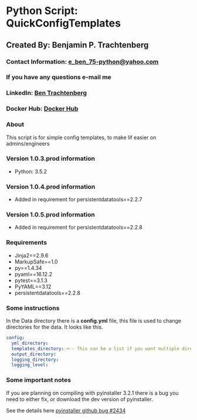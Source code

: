 # Python Script: QuickConfigTemplates

## Created By: Benjamin P. Trachtenberg

### Contact Information:  e_ben_75-python@yahoo.com
### If you have any questions e-mail me

### LinkedIn: [Ben Trachtenberg](https://www.linkedin.com/in/ben-trachtenberg-3a78496)
### Docker Hub: [Docker Hub](https://hub.docker.com/r/btr1975)

### About

This script is for simple config templates, to make lif easier on admins/engineers

### Version 1.0.3.prod information

* Python: 3.5.2

### Version 1.0.4.prod information

* Added in requirement for persistentdatatools==2.2.7

### Version 1.0.5.prod information

* Added in requirement for persistentdatatools==2.2.8

### Requirements
* Jinja2==2.9.6
* MarkupSafe==1.0
* py==1.4.34
* pyaml==16.12.2
* pytest==3.1.3
* PyYAML==3.12
* persistentdatatools==2.2.8

### Some instructions

In the Data directory there is a **config.yml** file, this file is used to change directories for the data. It looks
like this.

	
```yaml
config:
  yml_directory:
  templates_directory: <-- This can be a list if you want multiple directories.  They will be searched in order.
  output_directory:
  logging_directory:
  logging_level:
```

### Some important notes
If you are planning on compiling with pyinstaller 3.2.1 there is a bug you need to either fix, or download the dev 
version of pyinstaller.

See the details here [pyinstaller github bug #2434](https://github.com/pyinstaller/pyinstaller/issues/2434)